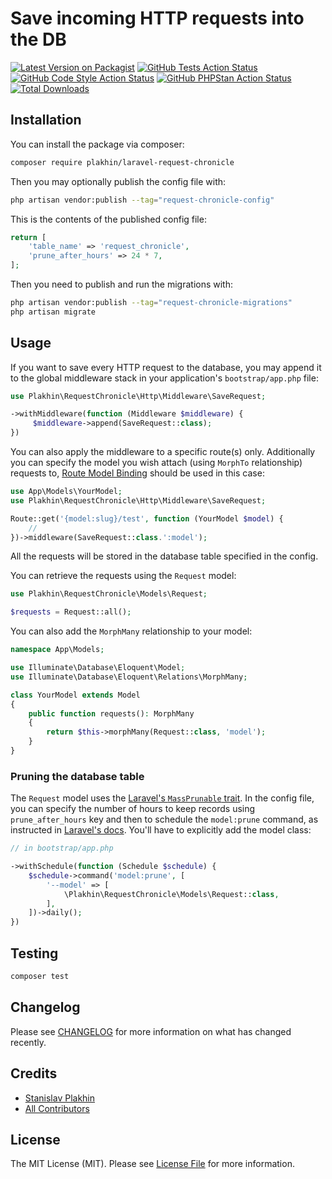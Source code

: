 # Save incoming HTTP requests into the DB

[![Latest Version on Packagist](https://img.shields.io/packagist/v/plakhin/laravel-request-chronicle.svg?style=flat-square)](https://packagist.org/packages/plakhin/laravel-request-chronicle)
[![GitHub Tests Action Status](https://img.shields.io/github/actions/workflow/status/plakhin/laravel-request-chronicle/run-tests.yml?branch=main&label=tests&style=flat-square)](https://github.com/plakhin/laravel-request-chronicle/actions?query=workflow%3Arun-tests+branch%3Amain)
[![GitHub Code Style Action Status](https://img.shields.io/github/actions/workflow/status/plakhin/laravel-request-chronicle/check-php-code-style-issues.yml?branch=main&label=code%20style&style=flat-square)](https://github.com/plakhin/laravel-request-chronicle/actions?query=workflow%3A"Check+PHP+code+style+issues"+branch%3Amain)
[![GitHub PHPStan Action Status](https://img.shields.io/github/actions/workflow/status/plakhin/laravel-request-chronicle/phpstan.yml?branch=main&label=static%20analysis&style=flat-square)](https://github.com/plakhin/laravel-request-chronicle/actions?query=workflow%3A"PHPStan"+branch%3Amain)
[![Total Downloads](https://img.shields.io/packagist/dt/plakhin/laravel-request-chronicle.svg?style=flat-square)](https://packagist.org/packages/plakhin/laravel-request-chronicle)

## Installation

You can install the package via composer:

```bash
composer require plakhin/laravel-request-chronicle
```

Then you may optionally publish the config file with:

```bash
php artisan vendor:publish --tag="request-chronicle-config"
```

This is the contents of the published config file:

```php
return [
    'table_name' => 'request_chronicle',
    'prune_after_hours' => 24 * 7,
];
```


Then you need to publish and run the migrations with:

```bash
php artisan vendor:publish --tag="request-chronicle-migrations"
php artisan migrate
```

## Usage

If you want to save every HTTP request to the database, you may append it to the global middleware stack in your application's `bootstrap/app.php` file:

```php
use Plakhin\RequestChronicle\Http\Middleware\SaveRequest;

->withMiddleware(function (Middleware $middleware) {
     $middleware->append(SaveRequest::class);
})
```

You can also apply the middleware to a specific route(s) only. Additionally you can specify the model you wish attach (using `MorphTo` relationship) requests to, [Route Model Binding](https://laravel.com/docs/routing#route-model-binding) should be used in this case:

```php
use App\Models\YourModel;
use Plakhin\RequestChronicle\Http\Middleware\SaveRequest;

Route::get('{model:slug}/test', function (YourModel $model) {
    //
})->middleware(SaveRequest::class.':model');
```

All the requests will be stored in the database table specified in the config.

You can retrieve the requests using the `Request` model:

```php
use Plakhin\RequestChronicle\Models\Request;

$requests = Request::all();
```

You can also add the `MorphMany` relationship to your model:

```php
namespace App\Models;

use Illuminate\Database\Eloquent\Model;
use Illuminate\Database\Eloquent\Relations\MorphMany;

class YourModel extends Model
{
    public function requests(): MorphMany
    {
        return $this->morphMany(Request::class, 'model');
    }
}
```

### Pruning the database table
The `Request` model uses the [Laravel's `MassPrunable` trait](https://laravel.com/docs/eloquent#mass-pruning). In the config file, you can specify the number of hours to keep records using `prune_after_hours` key and then to schedule the `model:prune` command, as instructed in [Laravel's docs](https://laravel.com/docs/scheduling#scheduling-artisan-commands). You'll have to explicitly add the model class:

```php
// in bootstrap/app.php

->withSchedule(function (Schedule $schedule) {
    $schedule->command('model:prune', [
        '--model' => [
            \Plakhin\RequestChronicle\Models\Request::class,
        ],
    ])->daily();
})
```


## Testing

```bash
composer test
```

## Changelog

Please see [CHANGELOG](CHANGELOG.md) for more information on what has changed recently.

## Credits

- [Stanislav Plakhin](https://github.com/plakhin)
- [All Contributors](../../contributors)

## License

The MIT License (MIT). Please see [License File](LICENSE.md) for more information.
